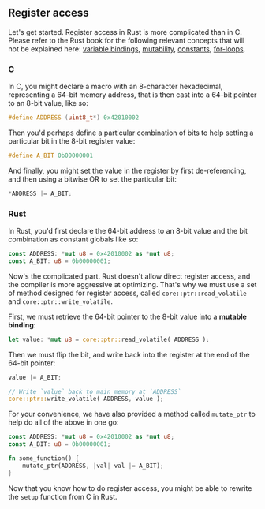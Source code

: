 ## Register access

Let's get started. Register access in Rust is more complicated than in C. Please refer to the Rust book for the following relevant concepts that will not be explained here: [variable bindings](https://doc.rust-lang.org/rust-by-example/variable_bindings.html), [mutability](https://doc.rust-lang.org/rust-by-example/variable_bindings/mut.html), [constants](https://doc.rust-lang.org/rust-by-example/custom_types/constants.html?highlight=const#constants), [for-loops](https://doc.rust-lang.org/std/keyword.for.html).


### C

In C, you might declare a macro with an 8-character hexadecimal, representing a 64-bit memory address, that is then cast into a 64-bit pointer to an 8-bit value, like so:

```c
#define ADDRESS (uint8_t*) 0x42010002
```

Then you'd perhaps define a particular combination of bits to help setting a particular bit in the 8-bit register value:

```c
#define A_BIT 0b00000001
```

And finally, you might set the value in the register by first de-referencing, and then using a bitwise OR to set the particular bit:

```c
*ADDRESS |= A_BIT;
```

### Rust

In Rust, you'd first declare the 64-bit address to an 8-bit value and the bit combination as constant globals like so:

```rs
const ADDRESS: *mut u8 = 0x42010002 as *mut u8;
const A_BIT: u8 = 0b00000001;
```

Now's the complicated part. Rust doesn't allow direct register access, and the compiler is more aggressive at optimizing. That's why we must use a set of method designed for register access, called `core::ptr::read_volatile` and `core::ptr::write_volatile`.

First, we must retrieve the 64-bit pointer to the 8-bit value into a **mutable binding**:

```rs
let value: *mut u8 = core::ptr::read_volatile( ADDRESS );
```

Then we must flip the bit, and write back into the register at the end of the 64-bit pointer:

```rs
value |= A_BIT;

// Write `value` back to main memory at `ADDRESS`
core::ptr::write_volatile( ADDRESS, value );
```

For your convenience, we have also provided a method called `mutate_ptr` to help do all of the above in one go:

```rs
const ADDRESS: *mut u8 = 0x42010002 as *mut u8;
const A_BIT: u8 = 0b00000001;

fn some_function() {
    mutate_ptr(ADDRESS, |val| val |= A_BIT);
}
```

Now that you know how to do register access, you might be able to rewrite the `setup` function from C in Rust.
